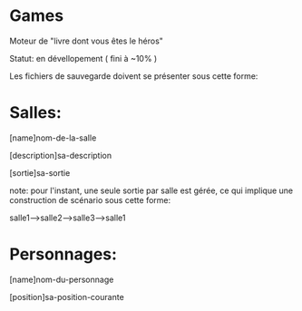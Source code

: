 Games
=====

Moteur de "livre dont vous êtes le héros"

Statut: en dévellopement ( fini à ~10% )

Les fichiers de sauvegarde doivent se présenter sous cette forme:

Salles:
=======
[name]nom-de-la-salle

[description]sa-description

[sortie]sa-sortie

note: pour l'instant, une seule sortie par salle est gérée, ce qui implique une construction
de scénario sous cette forme:

salle1-->salle2-->salle3-->salle1

Personnages:
============
[name]nom-du-personnage

[position]sa-position-courante
